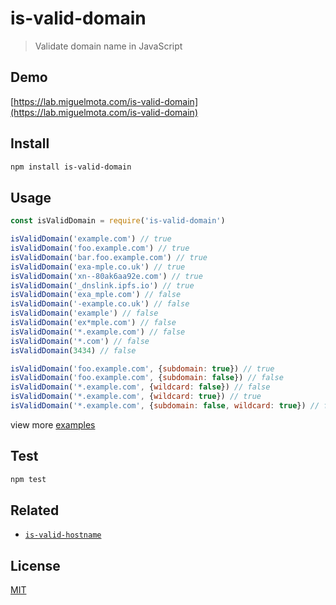 # is-valid-domain

> Validate domain name in JavaScript

## Demo

[https://lab.miguelmota.com/is-valid-domain](https://lab.miguelmota.com/is-valid-domain)

## Install

```bash
npm install is-valid-domain
```

## Usage

```javascript
const isValidDomain = require('is-valid-domain')

isValidDomain('example.com') // true
isValidDomain('foo.example.com') // true
isValidDomain('bar.foo.example.com') // true
isValidDomain('exa-mple.co.uk') // true
isValidDomain('xn--80ak6aa92e.com') // true
isValidDomain('_dnslink.ipfs.io') // true
isValidDomain('exa_mple.com') // false
isValidDomain('-example.co.uk') // false
isValidDomain('example') // false
isValidDomain('ex*mple.com') // false
isValidDomain('*.example.com') // false
isValidDomain('*.com') // false
isValidDomain(3434) // false

isValidDomain('foo.example.com', {subdomain: true}) // true
isValidDomain('foo.example.com', {subdomain: false}) // false
isValidDomain('*.example.com', {wildcard: false}) // false
isValidDomain('*.example.com', {wildcard: true}) // true
isValidDomain('*.example.com', {subdomain: false, wildcard: true}) // false
```

view more [examples](./test/test.js)

## Test

```bash
npm test
```

## Related

- [`is-valid-hostname`](https://github.com/miguelmota/is-valid-hostname)

## License

[MIT](LICENSE)
